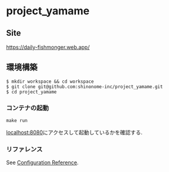 # project_yamame

## Site
https://daily-fishmonger.web.app/

## 環境構築
```
$ mkdir workspace && cd workspace
$ git clone git@github.com:shinonome-inc/project_yamame.git
$ cd project_yamame
```

### コンテナの起動
```
make run
```
[localhost:8080](http://localhost:8080)にアクセスして起動しているかを確認する.

### リファレンス
See [Configuration Reference](https://cli.vuejs.org/config/).
